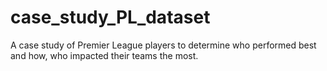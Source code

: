 # case_study_PL_dataset
A case study of Premier League players to determine who performed best and how, who impacted their teams the most.
 
